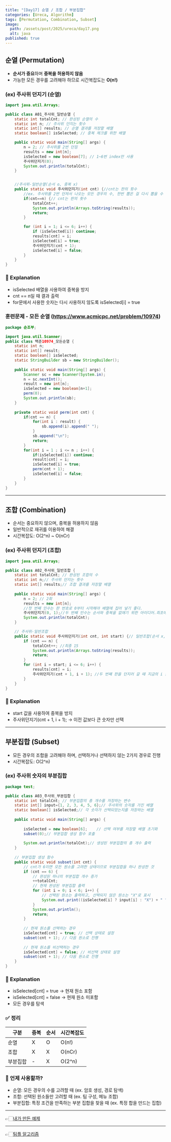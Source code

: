 ```yaml
---
title: "[Day17] 순열 / 조합 / 부분집합"
categories: [Ureca, Algorithm]
tags: [Permutation, Combination, Subset]
image:
  path: /assets/post/2025/ureca/day17.png
  alt: java
published: true
---
```


## 순열 (Permutation)  
- **순서가 중요**하며 **중복을 허용하지 않음**  
- 가능한 모든 경우를 고려해야 하므로 시간복잡도는 **O(n!)**  

### (ex) 주사위 던지기 (순열)  
```java
import java.util.Arrays;

public class A01_주사위_일반순열 {
    static int totalCnt; // 완성된 순열의 수
    static int n; // 주사위 던지는 횟수
    static int[] results; // 순열 결과를 저장할 배열
    static boolean[] isSelected; // 중복 체크를 위한 배열

    public static void main(String[] args) {
        n = 2; // 주사위를 2번 던짐
        results = new int[n];
        isSelected = new boolean[7]; // 1~6번 index만 사용
        주사위던지기(0);
        System.out.println(totalCnt);
    }


	//주사위-일반순열(순서 o, 중복 x)
	public static void 주사위던지기(int cnt) {//cnt는 판의 횟수
		//ex. 주사위를 2번 던져서 나오는 모든 경우의 수, 한번 뽑은 걸 다시 뽑을 수 없음==> 중복 체크 코드 있음 : 30
		if(cnt==n) {// cnt는 판의 횟수
			totalCnt++;
			System.out.println(Arrays.toString(results));
			return;
		}

        for (int i = 1; i <= 6; i++) {
            if (isSelected[i]) continue;
            results[cnt] = i;
            isSelected[i] = true;
            주사위던지기(cnt + 1);
            isSelected[i] = false;
        }
    }
}
```

### 📌 Explanation
- isSelected 배열을 사용하여 중복을 방지
- cnt == n일 때 결과 출력
- for문에서 사용한 숫자는 다시 사용하지 않도록 isSelected[i] = true


### 훈련문제 - 모든 순열 (https://www.acmicpc.net/problem/10974)
```java
package 순조부;

import java.util.Scanner;
public class 백준10974_모든순열 {
	static int n;
	static int[] result;
	static boolean[] isSelected;
	static StringBuilder sb = new StringBuilder();
	
	public static void main(String[] args) {
		Scanner sc = new Scanner(System.in);
		n = sc.nextInt();
		result = new int[n];
		isSelected = new boolean[n+1];	
		perm(0);
		System.out.println(sb);
	}
	
	private static void perm(int cnt) {
		if(cnt == n) {
			for(int i : result) {
				sb.append(i).append(" ");
			}
			sb.append("\n");
			return;
		}
		for(int i = 1 ; i <= n ; i++) {
			if(isSelected[i]) continue;
			result[cnt] = i;
			isSelected[i] = true;
			perm(cnt + 1);
			isSelected[i] = false;
		}
	}
}
```

---

## 조합 (Combination)
- 순서는 중요하지 않으며, 중복을 허용하지 않음
- 일반적으로 재귀를 이용하여 해결
- 시간복잡도: O(2^n) ~ O(nCr)

### (ex) 주사위 던지기 (조합)
```java
import java.util.Arrays;

public class A02_주사위_일반조합 {
	static int totalCnt; // 완성된 조합의 수
	static int n;// 주사위 던지는 횟수
	static int[] results;// 조합 결과를 저장할 배열
	
	public static void main(String[] args) {
		n = 2; // 2회
		results = new int[n];
		//첫 번째 인수는 판 번호로 0부터 시작해야 배열에 집어 넣기 좋다.
		주사위던지기(0, 1);//두 번째 인수는 순서와 중복을 없애기 위한 아이디어.최초에는 주사위의 가장 작은 숫자 1부터 부여.
		System.out.println(totalCnt);
	}

	// 주사위-일반조합
	public static void 주사위던지기(int cnt, int start) {// 일반조합(순서 x,중복 x) 
		if (cnt == n) {
			totalCnt++; //최종 15
			System.out.println(Arrays.toString(results));
			return;
		}
		for (int i = start; i <= 6; i++) {
			results[cnt] = i;
			주사위던지기(cnt + 1, i + 1); //두 번째 판을 던지러 갈 때 지금의 i 값보다 1큰수로 시작하게 하면 중복과 순서를 모두 피할 수 있다
		}
	}
}
```

### 📌 Explanation
- start 값을 사용하여 중복을 방지
- 주사위던지기(cnt + 1, i + 1); → 이전 값보다 큰 숫자만 선택

------

## 부분집합 (Subset)
- 모든 경우의 조합을 고려해야 하며, 선택하거나 선택하지 않는 2가지 경우로 진행
- 시간복잡도: O(2^n)

### (ex) 주사위 숫자의 부분집합
```java
package test;

public class A03_주사위_부분집합 {	
	static int totalCnt; // 부분집합의 총 개수를 저장하는 변수	
	static int[] input={1, 2, 3, 4, 5, 6};// 주사위의 숫자를 가진 배열	
	static boolean[] isSelected;// 각 숫자가 선택되었는지를 저장하는 배열
	
	public static void main(String[] args) {		
		
		isSelected = new boolean[6];	// 선택 여부를 저장할 배열 초기화		
		subset(0);// 부분집합 생성 함수 호출		
		
		System.out.println(totalCnt);// 생성된 부분집합의 총 개수 출력
	}
	
	// 부분집합 생성 함수
	public static void subset(int cnt) {
		// cnt가 6이면 모든 원소를 고려한 상태이므로 부분집합을 하나 완성한 것
		if (cnt == 6) {
			// 완성된 하나의 부분집합 개수 증가
			++totalCnt;
			// 현재 완성된 부분집합 출력
			for (int i = 0; i < 6; i++) {
				// 선택된 원소는 출력하고, 선택되지 않은 원소는 "X"로 표시
				System.out.print((isSelected[i] ? input[i] : "X") + " ");
			}
			System.out.println(); 
			return; 
		}
		
		// 현재 원소를 선택하는 경우
		isSelected[cnt] = true; // 선택 상태로 설정
		subset(cnt + 1); // 다음 원소로 진행
		
		// 현재 원소를 비선택하는 경우
		isSelected[cnt] = false; // 비선택 상태로 설정
		subset(cnt + 1); // 다음 원소로 진행
	}
}
```

### 📌 Explanation
- isSelected[cnt] = true → 현재 원소 포함
- isSelected[cnt] = false → 현재 원소 미포함
- 모든 경우를 탐색

### ✅ 정리

| 구분     | 중복 | 순서 | 시간복잡도 |
|----------|------|------|------------|
| 순열 | X    | O    | O(n!)      |
| 조합 | X    | X    | O(nCr)     |
| 부분집합 | -  | X    | O(2^n)     |


### 🔹 언제 사용할까?
- 순열: 모든 경우의 수를 고려할 때 (ex. 암호 생성, 경로 탐색)
- 조합: 선택된 원소들만 고려할 때 (ex. 팀 구성, 메뉴 조합)
- 부분집합: 특정 조건을 만족하는 부분 집합을 찾을 때 (ex. 특정 합을 만드는 집합)


---

👉🏻[내가 만든 예제](https://yeeun426.github.io/posts/Combination/)

---

👉🏻[팀플 알고리즘](https://yeeun426.github.io/posts/algorithmBasic4/)
